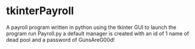 # tkinterPayroll
A payroll program written in python using the tkinter GUI
to launch the program run Payroll.py a default manager is created with an id of 1 name of dead pool and a password of GunsAreG00d! 
